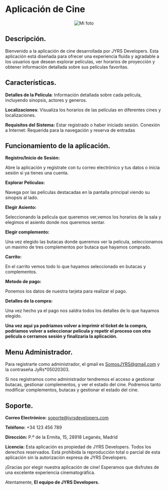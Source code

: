 # Aplicación de Cine

<div align="center">
  <img src="https://github.com/tu_usuario/tu_repositorio/raw/main/mi_foto.png" alt="Mi foto">
</div>

## Descripción.
Bienvenido a la aplicación de cine desarrollada por JYRS Developers. Esta aplicación está diseñada para ofrecer una experiencia fluida y agradable a los usuarios que desean explorar películas, ver horarios de proyección y obtener información detallada sobre sus películas favoritas.

## Características. 

**Detalles de la Película**: Información detallada sobre cada película, incluyendo sinopsis, actores y generos.  

**Localizaciones**: Visualiza los horarios de las películas en diferentes cines y localizaciones.  

**Requisitos del Sistema:**
Estar registrado o haber iniciado sesión.
Conexión a Internet: Requerida para la navegación y reserva de entradas

## Funcionamiento de la aplicación.

**Registro/Inicio de Sesión:**

Abre la aplicación y regístrate con tu correo electrónico y tus datos o inicia sesión si ya tienes una cuenta.

**Explorar Películas:**

Navega por las películas destacadas en la pantalla principal viendo su sinopsis al lado.

**Elegir Asiento:**

Seleccionando la pelicula que queremos ver,vemos los horarios de la sala y elegimos el asiento donde nos queremos sentar.

**Elegir complemento:**

Una vez elegido las butacas donde queremos ver la pelicula, seleccionamos un maximo de tres complementos por butaca que hayamos comprado.

**Carrito:**

En el carrito vemos todo lo que hayamos seleccionado en butacas y complementos.

**Metodo de pago:**

Ponemos los datos de nuestra tarjeta para realizar el pago.

**Detalles de la compra:**

Una vez hecho ya el pago nos saldra todos los detalles de lo que hayamos elegido.

**Una vez aqui ya podriamos volver a imprimir el ticket de la compra, podriamos volver a seleccionar pelicula y repetir el proceso con otra pelicula o cerramos sesión y finalizaria la aplicación.**

## Menu Administrador.

Para registrarte como administrador, el gmail es SomosJYRS@gmail.com y la contraseña JyRs*05020303.

Si nos registramos como administrador tendremos el acceso a gestionar butacas, gestionar complementos, y ver el estado del cine. Podremos tanto modificar complementos, butacas y gestionar el estado del cine.

## Soporte.

**Correo Electrónico:** soporte@jyrsdevelopers.com  

**Teléfono:** +34 123 456 789  

**Dirección:** P.º de la Ermita, 15, 28918 Leganés, Madrid  

**Licencia:**
Esta aplicación es propiedad de JYRS Developers. Todos los derechos reservados. Está prohibida la reproducción total o parcial de esta aplicación sin la autorización expresa de JYRS Developers.

¡Gracias por elegir nuestra aplicación de cine! Esperamos que disfrutes de una excelente experiencia cinematográfica.

Atentamente,
**El equipo de JYRS Developers.**
